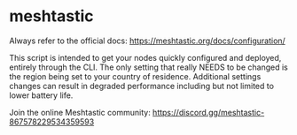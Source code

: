# meshtastic
Always refer to the official docs:
https://meshtastic.org/docs/configuration/

This script is intended to get your nodes quickly configured and deployed, entirely through the CLI.
The only setting that really NEEDS to be changed is the region being set to your country of residence.
Additional settings changes can result in degraded performance including but not limited to lower battery life.

Join the online Meshtastic community:
https://discord.gg/meshtastic-867578229534359593
